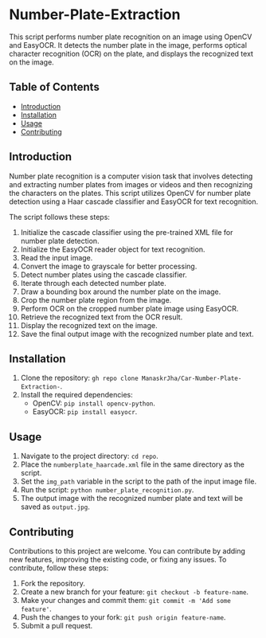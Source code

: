 # Number-Plate-Extraction


This script performs number plate recognition on an image using OpenCV and EasyOCR. It detects the number plate in the image, performs optical character recognition (OCR) on the plate, and displays the recognized text on the image.

## Table of Contents
- [Introduction](#introduction)
- [Installation](#installation)
- [Usage](#usage)
- [Contributing](#contributing)

## Introduction
Number plate recognition is a computer vision task that involves detecting and extracting number plates from images or videos and then recognizing the characters on the plates. This script utilizes OpenCV for number plate detection using a Haar cascade classifier and EasyOCR for text recognition.

The script follows these steps:
1. Initialize the cascade classifier using the pre-trained XML file for number plate detection.
2. Initialize the EasyOCR reader object for text recognition.
3. Read the input image.
4. Convert the image to grayscale for better processing.
5. Detect number plates using the cascade classifier.
6. Iterate through each detected number plate.
7. Draw a bounding box around the number plate on the image.
8. Crop the number plate region from the image.
9. Perform OCR on the cropped number plate image using EasyOCR.
10. Retrieve the recognized text from the OCR result.
11. Display the recognized text on the image.
12. Save the final output image with the recognized number plate and text.

## Installation
1. Clone the repository: `gh repo clone ManaskrJha/Car-Number-Plate-Extraction-`.
2. Install the required dependencies:
   - OpenCV: `pip install opencv-python`.
   - EasyOCR: `pip install easyocr`.

## Usage
1. Navigate to the project directory: `cd repo`.
2. Place the `numberplate_haarcade.xml` file in the same directory as the script.
3. Set the `img_path` variable in the script to the path of the input image file.
4. Run the script: `python number_plate_recognition.py`.
5. The output image with the recognized number plate and text will be saved as `output.jpg`.

## Contributing
Contributions to this project are welcome. You can contribute by adding new features, improving the existing code, or fixing any issues. To contribute, follow these steps:
1. Fork the repository.
2. Create a new branch for your feature: `git checkout -b feature-name`.
3. Make your changes and commit them: `git commit -m 'Add some feature'`.
4. Push the changes to your fork: `git push origin feature-name`.
5. Submit a pull request.

